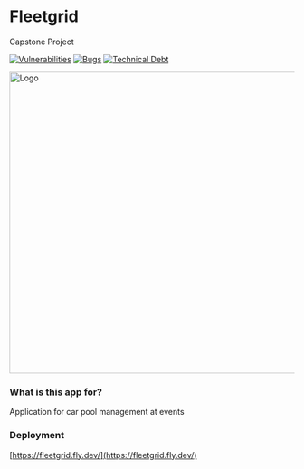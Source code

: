 # Fleetgrid
Capstone Project 

[![Vulnerabilities](https://sonarcloud.io/api/project_badges/measure?project=fleetgrid_backend&metric=vulnerabilities)](https://sonarcloud.io/summary/new_code?id=fleetgrid_backend)
[![Bugs](https://sonarcloud.io/api/project_badges/measure?project=fleetgrid_backend&metric=bugs)](https://sonarcloud.io/summary/new_code?id=fleetgrid_backend)
[![Technical Debt](https://sonarcloud.io/api/project_badges/measure?project=fleetgrid_backend&metric=sqale_index)](https://sonarcloud.io/summary/new_code?id=fleetgrid_backend)

<img width="534" alt="Logo" src="https://user-images.githubusercontent.com/2846693/233997069-fbf435f6-c272-4040-94cb-e8eb3f51e120.png">

### What is this app for?
Application for car pool management at events

### Deployment
[https://fleetgrid.fly.dev/](https://fleetgrid.fly.dev/)
